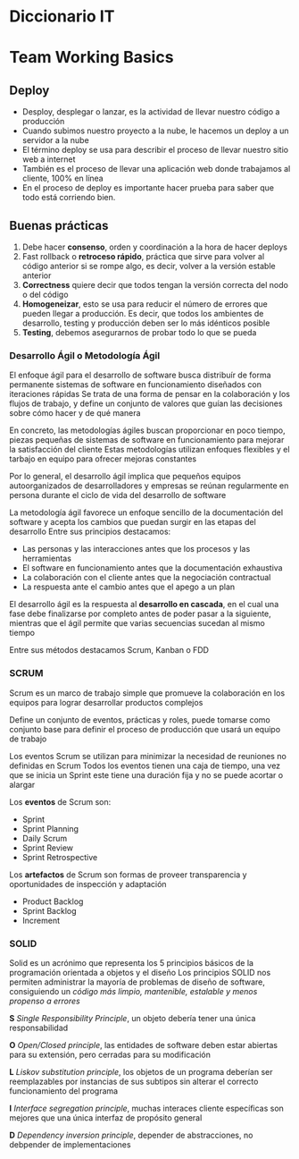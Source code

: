 # Diccionario IT

# Team Working Basics
## Deploy
- Desploy, desplegar o lanzar, es la actividad de llevar nuestro código a producción
- Cuando subimos nuestro proyecto a la nube, le hacemos un deploy a un servidor a la nube
- El término deploy se usa para describir el proceso de llevar nuestro sitio web a internet
- También es el proceso de llevar una aplicación web donde trabajamos al cliente, 100% en línea
- En el proceso de deploy es importante hacer prueba para saber que todo está corriendo bien.

## Buenas prácticas
1. Debe hacer **consenso**, orden y coordinación a la hora de hacer deploys
2. Fast rollback o **retroceso rápido**, práctica que sirve para volver al código anterior si se rompe algo, es decir, volver a la versión estable anterior
3. **Correctness** quiere decir que todos tengan la versión correcta del nodo o del código
4. **Homogeneizar**, esto se usa para reducir el número de errores que pueden llegar a producción. Es decir, que todos los ambientes de desarrollo, testing y producción deben ser lo más idénticos posible
5. **Testing**, debemos asegurarnos de probar todo lo que se pueda

### Desarrollo Ágil o Metodología Ágil
El enfoque ágil para el desarrollo de software busca distribuír de forma permanente sistemas de software en funcionamiento diseñados con iteraciones rápidas
Se trata de una forma de pensar en la colaboración y los flujos de trabajo, y define un conjunto de valores que guían las decisiones sobre cómo hacer y de qué manera

En concreto, las metodologías ágiles buscan proporcionar en poco tiempo, piezas pequeñas de sistemas de software en funcionamiento para mejorar la satisfacción del cliente
Estas metodologías utilizan enfoques flexibles y el tarbajo en equipo para ofrecer mejoras constantes

Por lo general, el desarrollo ágil implica que pequeños equipos autoorganizados de desarrolladores y empresas se reúnan regularmente en persona durante el ciclo de vida del desarrollo de software

La metodología ágil favorece un enfoque sencillo de la documentación del software y acepta los cambios que puedan surgir en las etapas del desarrollo
Entre sus principios destacamos:
- Las personas y las interacciones antes que los procesos y las herramientas
- El software en funcionamiento antes que la documentación exhaustiva
- La colaboración con el cliente antes que la negociación contractual
- La respuesta ante el cambio antes que el apego a un plan

El desarrollo ágil es la respuesta al **desarrollo en cascada**, en el cual una fase debe finalizarse por completo antes de poder pasar a la siguiente, mientras que el ágil permite que varias secuencias sucedan al mismo tiempo

Entre sus métodos destacamos Scrum, Kanban o FDD


### SCRUM
Scrum es un marco de trabajo simple que promueve la colaboración en los equipos para lograr desarrollar productos complejos

Define un conjunto de eventos, prácticas y roles, puede tomarse como conjunto base para definir el proceso de producción que usará un equipo de trabajo

Los eventos Scrum se utilizan para minimizar la necesidad de reuniones no definidas en Scrum
Todos los eventos tienen una caja de tiempo, una vez que se inicia un Sprint este tiene una duración fija y no se puede acortar o alargar

Los **eventos** de Scrum son:
- Sprint
- Sprint Planning
- Daily Scrum
- Sprint Review
- Sprint Retrospective

Los **artefactos** de Scrum son formas de proveer transparencia y oportunidades de inspección y adaptación
- Product Backlog
- Sprint Backlog
- Increment


### SOLID
Solid es un acrónimo que representa los 5 principios básicos de la programación orientada a objetos y el diseño
Los principios SOLID nos permiten administrar la mayoría de problemas de diseño de software, consiguiendo un *código más limpio, mantenible, estalable y menos propenso a errores*

**S** *Single Responsibility Principle*, un objeto debería tener una única responsabilidad

**O** *Open/Closed principle*, las entidades de software deben estar abiertas para su extensión, pero cerradas para su modificación

**L** *Liskov substitution principle*, los objetos de un programa deberían ser reemplazables por instancias de sus subtipos sin alterar el correcto funcionamiento del programa

**I** *Interface segregation principle*, muchas interaces cliente específicas son mejores que una única interfaz de propósito general

**D** *Dependency inversion principle*, depender de abstracciones, no debpender de implementaciones



